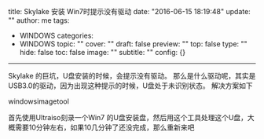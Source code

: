 title: Skylake 安装 Win7时提示没有驱动
date: "2016-06-15 18:19:48"
update: ""
author: me
tags:
- WINDOWS
categories:
- WINDOWS
topic: ""
cover: ""
draft: false
preview: ""
top: false
type: ""
hide: false
toc: false
image: ""
subtitle: ""
config: {}


---



Skylake 的巨坑，U盘安装的时候，会提示没有驱动。 
那么是什么驱动呢，其实是USB3.0的驱动，因为出现这种提示的时候，U盘处于未识别状态。 解决方案如下

windowsimagetool 

首先使用Ultraiso刻录一个Win7 的U盘安装盘，然后用这个工具处理这个U盘，大概需要10分钟左右，如果10几分钟了还没完成，那么重新来吧
